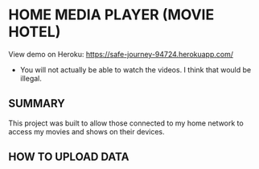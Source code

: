 # HOME MEDIA PLAYER (MOVIE HOTEL)

View demo on Heroku: https://safe-journey-94724.herokuapp.com/
- You will not actually be able to watch the videos. I think that would be illegal. 

## SUMMARY
This project was built to allow those connected to my home network to access my movies and shows on their devices.

## HOW TO UPLOAD DATA 

